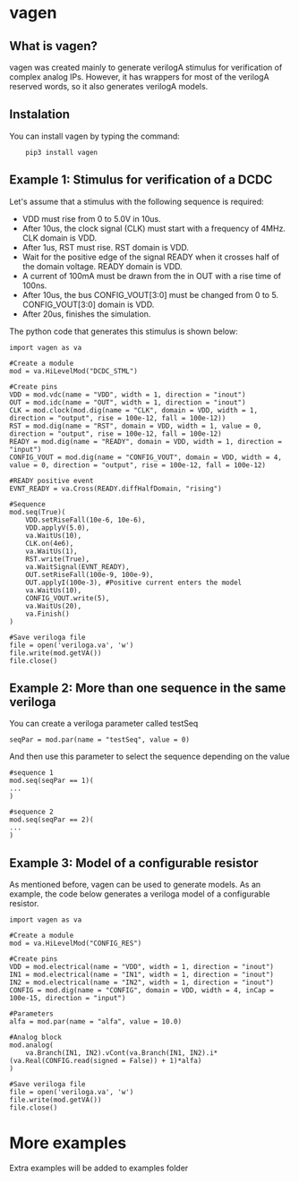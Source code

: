 # vagen

## What is vagen?

vagen was created mainly to generate verilogA stimulus for verification of complex analog IPs. However, it has wrappers for most of the verilogA reserved words, so it also generates verilogA models.

## Instalation 

You can install vagen by typing the command:

```
    pip3 install vagen
```

## Example 1: Stimulus for verification of a DCDC

Let's assume that a stimulus with the following sequence is required:

* VDD must rise from 0 to 5.0V in 10us.
* After 10us, the clock signal (CLK) must start with a frequency of 4MHz. CLK domain is VDD.
* After 1us, RST must rise. RST domain is VDD.
* Wait for the positive edge of the signal READY when it crosses half of the domain voltage. READY domain is VDD. 
* A current of 100mA must be drawn from the in OUT with a rise time of 100ns. 
* After 10us, the bus CONFIG_VOUT[3:0] must be changed from 0 to 5. CONFIG_VOUT[3:0] domain is VDD.
* After 20us, finishes the simulation. 

The python code that generates this stimulus is shown below:

```
import vagen as va

#Create a module     
mod = va.HiLevelMod("DCDC_STML")

#Create pins
VDD = mod.vdc(name = "VDD", width = 1, direction = "inout")
OUT = mod.idc(name = "OUT", width = 1, direction = "inout")
CLK = mod.clock(mod.dig(name = "CLK", domain = VDD, width = 1, direction = "output", rise = 100e-12, fall = 100e-12))
RST = mod.dig(name = "RST", domain = VDD, width = 1, value = 0, direction = "output", rise = 100e-12, fall = 100e-12)
READY = mod.dig(name = "READY", domain = VDD, width = 1, direction = "input")
CONFIG_VOUT = mod.dig(name = "CONFIG_VOUT", domain = VDD, width = 4, value = 0, direction = "output", rise = 100e-12, fall = 100e-12)

#READY positive event
EVNT_READY = va.Cross(READY.diffHalfDomain, "rising")

#Sequence
mod.seq(True)(
    VDD.setRiseFall(10e-6, 10e-6),
    VDD.applyV(5.0),
    va.WaitUs(10), 
    CLK.on(4e6),
    va.WaitUs(1),
    RST.write(True),
    va.WaitSignal(EVNT_READY),
    OUT.setRiseFall(100e-9, 100e-9),
    OUT.applyI(100e-3), #Positive current enters the model
    va.WaitUs(10),
    CONFIG_VOUT.write(5),
    va.WaitUs(20),
    va.Finish()
)

#Save veriloga file
file = open('veriloga.va', 'w')
file.write(mod.getVA())
file.close()
```

## Example 2: More than one sequence in the same veriloga

You can create a veriloga parameter called testSeq

```
seqPar = mod.par(name = "testSeq", value = 0)
```

And then use this parameter to select the sequence depending on the value

```
#sequence 1 
mod.seq(seqPar == 1)(
...
)

#sequence 2
mod.seq(seqPar == 2)(
...
)
```

## Example 3: Model of a configurable resistor

As mentioned before, vagen can be used to generate models. As an example, the code below generates a veriloga model of a configurable resistor.

```
import vagen as va

#Create a module
mod = va.HiLevelMod("CONFIG_RES")

#Create pins
VDD = mod.electrical(name = "VDD", width = 1, direction = "inout")
IN1 = mod.electrical(name = "IN1", width = 1, direction = "inout")
IN2 = mod.electrical(name = "IN2", width = 1, direction = "inout")
CONFIG = mod.dig(name = "CONFIG", domain = VDD, width = 4, inCap = 100e-15, direction = "input")

#Parameters
alfa = mod.par(name = "alfa", value = 10.0)

#Analog block
mod.analog(
    va.Branch(IN1, IN2).vCont(va.Branch(IN1, IN2).i*(va.Real(CONFIG.read(signed = False)) + 1)*alfa)
)

#Save veriloga file
file = open('veriloga.va', 'w')
file.write(mod.getVA())
file.close()
```

# More examples
Extra examples will be added to examples folder
